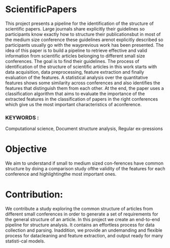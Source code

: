 # ScientificPapers
This project presents a pipeline for the identification of the structure of scientific papers. 
Large journals share explicitly their guidelines so participants know exactly how to structure their publicationsbut in most of the medium size conference 
these guidelines arenot explicitly described so participants usually go with the wayprevious work has been presented.
The idea of this paper is to build a pipeline to retrieve effective and valid information from scientific articles belonging to different small size conferences. 
The goal is to find their guidelines. The process of identification of the structure of scientific articles in this work starts with data acquisition, 
data preprocessing, feature extraction and finally evaluation of the features. A statistical analysis over the quantitative features shows some similarity 
across conferences and also identifies the features that distinguish them from each other. At the end, the paper uses a classification algorithm that aims 
to evaluate the importance of the extracted features in the classification of papers in the right conferences which give us the most important characteristics of aconference.
### KEYWORDS :
Computational science, Document structure analysis, Regular ex-pressions
# Objective
We aim to understand if small to medium sized con-ferences have common structure by doing a comparison study ofthe validity of the features for each
conference and highlightingthe most important ones.
# Contribution: 
We contribute a study exploring the common structure of articles from different small
conferences in order to generate a set of requirements for the general structure of an article. In this project we create an end-to-end pipeline for structure analysis. 
It contains an effortless process for data collection and parsing. 
Inaddition, we provide an undemanding and flexible process for datacleaning and feature extraction, and output ready for many statisti-cal models.

